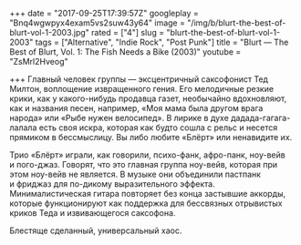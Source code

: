 +++
date = "2017-09-25T17:39:57Z"
googleplay = "Bnq4wgwpyx4exam5vs2suw43y64"
image = "/img/b/blurt-the-best-of-blurt-vol-1-2003.jpg"
rated = ["4"]
slug = "blurt-the-best-of-blurt-vol-1-2003"
tags = ["Alternative", "Indie Rock", "Post Punk"]
title = "Blurt — The Best of Blurt, Vol. 1: The Fish Needs a Bike (2003)"
youtube = "ZsMrl2Hveog"

+++
Главный человек группы&nbsp;&mdash; эксцентричный саксофонист Тед Милтон, воплощение извращенного гения. Его мелодичные резкие крики, как у&nbsp;какого-нибудь продавца газет, необычайно вдохновляют, как и&nbsp;названия песен, например, &laquo;Моя мама была другом врага народа&raquo; или &laquo;Рыбе нужен велосипед&raquo;. В&nbsp;лирике в&nbsp;духе дадада-гагага-лалала есть своя искра, которая как будто сошла с&nbsp;рельс и&nbsp;несется прямиком в&nbsp;бессмыслицу. Вы&nbsp;либо любите &laquo;Блёрт&raquo; или ненавидите&nbsp;их. 

Трио &laquo;Блёрт&raquo; играли, как говорили, психо-фанк, афро-панк, ноу-вейв и&nbsp;пого-джаз. Говорят, что это главная группа ноу-вейв, которая при этом ноу-вейв не&nbsp;является. В&nbsp;музыке они объединили пастпанк и&nbsp;фриджаз для по-дикому выразительного эффекта. Минималистическая гитара повторяет без конца застывшие аккорды, которые функционируют как поддержка для бессвязных отрывистых криков Теда и&nbsp;извивающегося саксофона.

Блестяще сделанный, универсальный хаос.